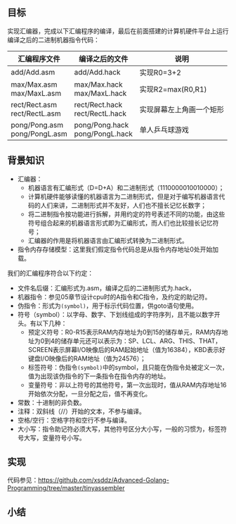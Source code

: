 

## 目标

实现汇编器，完成以下汇编程序的编译，最后在前面搭建的计算机硬件平台上运行编译之后的二进制机器指令代码：

| 汇编程序文件  | 编译之后的文件 | 说明 |
| ----- | ----- | ----- |
| add/Add.asm | add/Add.hack | 实现R0=3+2 |
| max/Max.asm <br> max/MaxL.asm | max/Max.hack <br> max/MaxL.hack | 实现R2=max(R0,R1) |
| rect/Rect.asm <br> rect/RectL.asm | rect/Rect.hack <br> rect/RectL.hack | 实现屏幕左上角画一个矩形 |
| pong/Pong.asm <br> pong/PongL.asm | pong/Pong.hack <br> pong/PongL.hack | 单人乒乓球游戏 |


## 背景知识

+ 汇编器：
	- 机器语言有汇编形式（D=D+A）和二进制形式（1110000010010000）；
	- 计算机硬件能够读懂的机器语言为二进制形式，但是对于编写机器语言代码的人们来讲，二进制形式并不友好，人们也不擅长记忆长数字；
	- 将二进制指令按功能进行拆解，并用约定的符号表述不同的功能，由这些符号组合起来的机器语言形式即为汇编形式，而人们也比较擅长记忆符号；
	- 汇编器的作用是将机器语言由汇编形式转换为二进制形式。
+ 指令内存存储模型：这里我们假定指令代码总是从指令内存地址0处开始加载。

我们的汇编程序符合以下约定：
+ 文件名后缀：汇编形式为.asm，编译之后的二进制形式为.hack，
+ 机器指令：参见05章节设计cpu时的A指令和C指令，及约定的助记符。
+ 伪指令：形式为`(symbol)`，用于标示代码位置，供goto语句使用。
+ 符号（symbol）：以字母、数字、下划线组成的字符序列，且不能以数字开头。有以下几种：
	- 预定义符号：R0-R15表示RAM内存地址为0到15的储存单元，RAM内存地址为0到4的储存单元还可以表示为：SP、LCL、ARG、THIS、THAT，SCREEN表示屏幕I/O映像后的RAM起始地址（值为16384），KBD表示好键盘I/O映像后的RAM地址（值为24576）；
	- 标签符号：伪指令`(symbol)`中的symbol，且只能在伪指令处被定义一次，值为出现该伪指令的下一条指令在指令内存的地址。
	- 变量符号：非以上符号的其他符号，第一次出现时，值从RAM内存地址16开始依次分配，一旦分配之后，值不再变化。
+ 常数：十进制的非负数。
+ 注释：双斜线（//）开始的文本，不参与编译。
+ 空格/空行：空格字符和空行不参与编译。
+ 大小写：指令助记符必须大写，其他符号区分大小写，一般的习惯为，标签符号大写，变量符号小写。


## 实现



代码参见：https://github.com/xsddz/Advanced-Golang-Programming/tree/master/tinyassembler


## 小结

